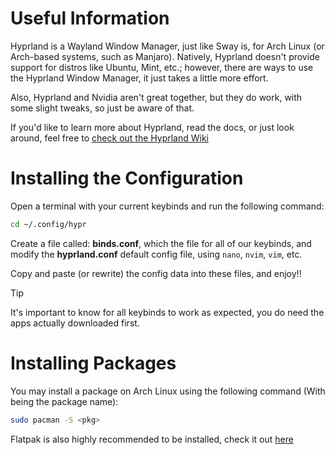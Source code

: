 # Useful Information
Hyprland is a Wayland Window Manager, just like Sway is, for Arch Linux (or Arch-based systems, such as Manjaro).
Natively, Hyprland doesn't provide support for distros like Ubuntu, Mint, etc.; however, there are ways to use the Hyprland Window Manager, it just takes a little more effort.

Also, Hyprland and Nvidia aren't great together, but they do work, with some slight tweaks, so just be aware of that.

If you'd like to learn more about Hyprland, read the docs, or just look around, feel free to [check out the Hyprland Wiki](https://wiki.hypr.land/Hypr-Ecosystem/hyprlang/)

# Installing the Configuration
Open a terminal with your current keybinds and run the following command:
```bash
cd ~/.config/hypr
```

Create a file called: **binds.conf**, which the file for all of our keybinds,
 and modify the **hyprland.conf** default config file, using `nano`, `nvim`, `vim`, etc.

Copy and paste (or rewrite) the config data into these files, and enjoy!!

> [!TIP]
> It's important to know for all keybinds to work as expected, you do need the apps actually downloaded first.

# Installing Packages
You may install a package on Arch Linux using the following command (With <pkg> being the package name):
```bash
sudo pacman -S <pkg>
```

Flatpak is also highly recommended to be installed, check it out [here](https://flathub.org/)
